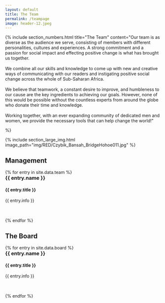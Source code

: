 ```yaml
---
layout: default
title: The Team
permalink: /teampage
image: header-12.jpeg
---
```



{% include section_numbers.html title="The Team" content="Our team is as diverse as the audience we serve, consisting of members
    with different personalities, cultures and experiences. A strong commitment and a passion for social
    impact and effecting positive change is what has brought us together.<br><br>
    We combine all our skills and knowledge to come up with new and creative ways of communicating with our
    readers and instigating positive social change across the whole of Sub-Saharan Africa.<br><br>
    We believe that teamwork, a constant desire to improve, and humbleness to our cause are the key
    ingredients to achieving our goals. However, none of this would be possible without the countless
    experts from around the globe who donate their time and knowledge.<br><br>
    Working together, with an ever expanding community of dedicated men and women, we provide the necessary
    tools that can help change the world!"

  %}

{% include section_large_img.html image_path="img/RED/Czybik_Bansah_BridgeHohoe011.jpg" %}

  <div class="section">

  <div class="container">
  <div class="title-area">
      <h2>Management</h2>
      <div class="separator separator-danger"></div>
  </div>
      <div class="text-area">
          {% for entry in site.data.team %}
              <div class="row">
                  <div class="col-md-4">
                      <div class="title-area">
                          <h3 style="margin-top: 0px">{{ entry.name }}</h3>
                          <h4>{{ entry.title }}</h4>
                      </div>
                  </div>
                  <div class="col-md-8">
                      <div class="description">
                          <p class=" text-justify">{{ entry.info }}
                          </p>
                      </div>
                  </div>
              </div>
              <br><br>
              {% endfor %}
          </div>
        </div>
  </div>

  <div class="section section-gray">

  <div class="container">
  <div class="title-area">
      <h2>The Board</h2>
      <div class="separator separator-danger"></div>
  </div>
      <div class="text-area">
          {% for entry in site.data.board %}
              <div class="row">
                  <div class="col-md-4">
                      <div class="title-area">
                          <h3 style="margin-top: 0px">{{ entry.name }}</h3>
                          <h4>{{ entry.title }}</h4>
                      </div>
                  </div>
                  <div class="col-md-8">
                      <div class="description">
                          <p class="text-justify">{{ entry.info  }}
                          </p>
                      </div>
                  </div>
              </div>
              <br><br>
              {% endfor %}
          </div>
        </div>
  </div>
